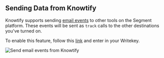 ## Sending Data from Knowtify

Knowtify supports sending [email events](/docs/spec/email/) to other tools on the Segment platform. These events will be sent as `track` calls to the other destinations you've turned on.

To enable this feature, follow this [link](http://www.knowtify.io/integrations/segment_email_events) and enter in your Writekey.

![Send email events from Knowtify](https://cldup.com/pQTgionViG.png)
